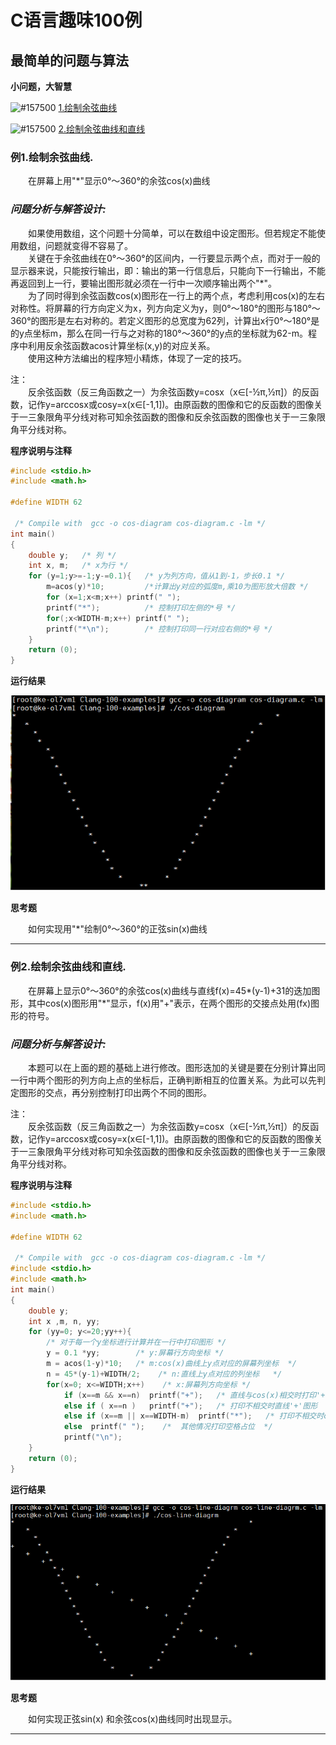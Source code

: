 # C语言趣味100例
## 最简单的问题与算法
**小问题，大智慧**

![#157500](https://placehold.it/15/157500?text=+)  [1.绘制余弦曲线](#1)  

![#157500](https://placehold.it/15/157500?text=+)  [2.绘制余弦曲线和直线](#2)

### 例1.绘制余弦曲线.
　　在屏幕上用"\*"显示0°～360°的余弦cos(x)曲线
### *问题分析与解答设计:*   
　　如果使用数组，这个问题十分简单，可以在数组中设定图形。但若规定不能使用数组，问题就变得不容易了。  
　　关键在于余弦曲线在0°～360°的区间内，一行要显示两个点，而对于一般的显示器来说，只能按行输出，即：输出的第一行信息后，只能向下一行输出，不能再返回到上一行，要输出图形就必须在一行中一次顺序输出两个"\*"。  
　　为了同时得到余弦函数cos(x)图形在一行上的两个点，考虑利用cos(x)的左右对称性。将屏幕的行方向定义为x，列方向定义为y，则0°～180°的图形与180°～360°的图形是左右对称的。若定义图形的总宽度为62列，计算出x行0°～180°是的y点坐标m，那么在同一行与之对称的180°～360°的y点的坐标就为62-m。程序中利用反余弦函数acos计算坐标(x,y)的对应关系。  
　　使用这种方法编出的程序短小精炼，体现了一定的技巧。  

注：  
　　反余弦函数（反三角函数之一）为余弦函数y=cosx（x∈[-½π,½π]）的反函数，记作y=arccosx或cosy=x(x∈[-1,1])。由原函数的图像和它的反函数的图像关于一三象限角平分线对称可知余弦函数的图像和反余弦函数的图像也关于一三象限角平分线对称。
  
**程序说明与注释**

```C
#include <stdio.h>
#include <math.h>

#define WIDTH 62

 /* Compile with  gcc -o cos-diagram cos-diagram.c -lm */
int main()
{
    double y;   /* 列 */
    int x, m;   /* x为行 */
    for (y=1;y>=-1;y-=0.1){   /* y为列方向，值从1到-1，步长0.1 */
        m=acos(y)*10;         /*计算出y对应的弧度m,乘10为图形放大倍数 */
        for (x=1;x<m;x++) printf(" ");
        printf("*");          /* 控制打印左侧的*号 */
        for(;x<WIDTH-m;x++) printf(" ");
        printf("*\n");        /* 控制打印同一行对应右侧的*号 */
    }
    return (0);
}
```
**运行结果**

![Image of cos-diagram](https://github.com/79laowang/Clang-100-examples/blob/master/imgs/cos-diagram.png)

**思考题**  

　　如何实现用"\*"绘制0°～360°的正弦sin(x)曲线
  
---

### 例2.绘制余弦曲线和直线.
　　在屏幕上显示0°～360°的余弦cos(x)曲线与直线f(x)=45*(y-1)+31的迭加图形，其中cos(x)图形用"\*"显示，f(x)用"+"表示，在两个图形的交接点处用(fx)图形的符号。
### *问题分析与解答设计:*   
　　本题可以在上面的题的基础上进行修改。图形迭加的关键是要在分别计算出同一行中两个图形的列方向上点的坐标后，正确判断相互的位置关系。为此可以先判定图形的交点，再分别控制打印出两个不同的图形。  

注：  
　　反余弦函数（反三角函数之一）为余弦函数y=cosx（x∈[-½π,½π]）的反函数，记作y=arccosx或cosy=x(x∈[-1,1])。由原函数的图像和它的反函数的图像关于一三象限角平分线对称可知余弦函数的图像和反余弦函数的图像也关于一三象限角平分线对称。
  
**程序说明与注释**

```C
#include <stdio.h>
#include <math.h>

#define WIDTH 62

 /* Compile with  gcc -o cos-diagram cos-diagram.c -lm */
#include <stdio.h>
#include <math.h>
int main()
{
    double y;
    int x ,m, n, yy;
    for (yy=0; y<=20;yy++){
        /* 对于每一个y坐标进行计算并在一行中打印图形 */
        y = 0.1 *yy;        /* y:屏幕行方向坐标 */
        m = acos(1-y)*10;   /* m:cos(x)曲线上y点对应的屏幕列坐标  */
        n = 45*(y-1)+WIDTH/2;    /* n:直线上y点对应的列坐标   */
        for(x=0; x<=WIDTH;x++)    /* x:屏幕列方向坐标 */
            if (x==m && x==n)  printf("+");   /* 直线与cos(x)相交时打印'+' */
            else if ( x==n )   printf("+");   /* 打印不相交时直线'+'图形  */
            else if (x==m || x==WIDTH-m)  printf("*");   /* 打印不相交时cos(x)'*'图形  */
            else  printf(" ");    /*  其他情况打印空格占位  */
            printf("\n");
    }
    return (0);
}

```
**运行结果**

![Image of cos-line-diagram](https://github.com/79laowang/Clang-100-examples/blob/master/imgs/cos-line-diagram.png)

**思考题**  

　　如何实现正弦sin(x) 和余弦cos(x)曲线同时出现显示。
  
---
